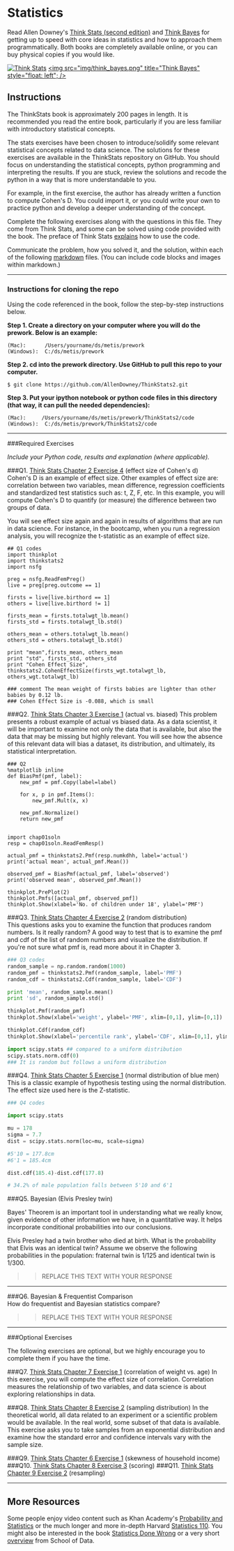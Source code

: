 # Statistics

Read Allen Downey's [Think Stats (second edition)](http://greenteapress.com/thinkstats2/) and [Think Bayes](http://greenteapress.com/thinkbayes/) for getting up to speed with core ideas in statistics and how to approach them programmatically. Both books are completely available online, or you can buy physical copies if you would like.

[<img src="img/think_stats.jpg" title="Think Stats"/>](http://greenteapress.com/thinkstats2/)
[<img src="img/think_bayes.png" title="Think Bayes" style="float: left"; />](http://greenteapress.com/thinkbayes/)  

## Instructions

The ThinkStats book is approximately 200 pages in length.  It is recommended you read the entire book, particularly if you are less familiar with introductory statistical concepts.

The stats exercises have been chosen to introduce/solidify some relevant statistical concepts related to data science.  The solutions for these exercises are available in the ThinkStats repository on GitHub.  You should focus on understanding the statistical concepts, python programming and interpreting the results.  If you are stuck, review the solutions and recode the python in a way that is more understandable to you. 

For example, in the first exercise, the author has already written a function to compute Cohen's D.  You could import it, or you could write your own to practice python and develop a deeper understanding of the concept. 

Complete the following exercises along with the questions in this file. They come from Think Stats, and some can be solved using code provided with the book. The preface of Think Stats [explains](http://greenteapress.com/thinkstats2/html/thinkstats2001.html#toc2) how to use the code.  

Communicate the problem, how you solved it, and the solution, within each of the following [markdown](https://guides.github.com/features/mastering-markdown/) files. (You can include code blocks and images within markdown.)

---

### Instructions for cloning the repo 
Using the code referenced in the book, follow the step-by-step instructions below.  

**Step 1. Create a directory on your computer where you will do the prework.  Below is an example:**

```
(Mac):      /Users/yourname/ds/metis/prework  
(Windows):  C:/ds/metis/prework
```

**Step 2. cd into the prework directory.  Use GitHub to pull this repo to your computer.**

```
$ git clone https://github.com/AllenDowney/ThinkStats2.git
```

**Step 3.  Put your ipython notebook or python code files in this directory (that way, it can pull the needed dependencies):**

```
(Mac):     /Users/yourname/ds/metis/prework/ThinkStats2/code  
(Windows):  C:/ds/metis/prework/ThinkStats2/code
```

---

###Required Exercises

*Include your Python code, results and explanation (where applicable).*

###Q1. [Think Stats Chapter 2 Exercise 4](statistics/2-4-cohens_d.md) (effect size of Cohen's d)  
Cohen's D is an example of effect size.  Other examples of effect size are:  correlation between two variables, mean difference, regression coefficients and standardized test statistics such as: t, Z, F, etc. In this example, you will compute Cohen's D to quantify (or measure) the difference between two groups of data.   

You will see effect size again and again in results of algorithms that are run in data science.  For instance, in the bootcamp, when you run a regression analysis, you will recognize the t-statistic as an example of effect size.

    ## Q1 codes
    import thinkplot
    import thinkstats2
    import nsfg
    
    preg = nsfg.ReadFemPreg()
    live = preg[preg.outcome == 1]
    
    firsts = live[live.birthord == 1]
    others = live[live.birthord != 1]
        
    firsts_mean = firsts.totalwgt_lb.mean()
    firsts_std = firsts.totalwgt_lb.std()
    
    others_mean = others.totalwgt_lb.mean()
    others_std = others.totalwgt_lb.std()
    
    print "mean",firsts_mean, others_mean
    print "std", firsts_std, others_std
    print "Cohen Effect Size", thinkstats2.CohenEffectSize(firsts_wgt.totalwgt_lb, others_wgt.totalwgt_lb)

    ### comment The mean weight of firsts babies are lighter than other babies by 0.12 lb. 
    ### Cohen Effect Size is -0.088, which is small

###Q2. [Think Stats Chapter 3 Exercise 1](statistics/3-1-actual_biased.md) (actual vs. biased)
This problem presents a robust example of actual vs biased data.  As a data scientist, it will be important to examine not only the data that is available, but also the data that may be missing but highly relevant.  You will see how the absence of this relevant data will bias a dataset, its distribution, and ultimately, its statistical interpretation.

    ### Q2
    %matplotlib inline
    def BiasPmf(pmf, label):
        new_pmf = pmf.Copy(label=label)
    
        for x, p in pmf.Items():
            new_pmf.Mult(x, x)
            
        new_pmf.Normalize()
        return new_pmf
    
    
    import chap01soln
    resp = chap01soln.ReadFemResp()
    
    actual_pmf = thinkstats2.Pmf(resp.numkdhh, label='actual')
    print('actual mean', actual_pmf.Mean())
    
    observed_pmf = BiasPmf(actual_pmf, label='observed')
    print('observed mean', observed_pmf.Mean())
    
    thinkplot.PrePlot(2)
    thinkplot.Pmfs([actual_pmf, observed_pmf])
    thinkplot.Show(xlabel='No. of children under 18', ylabel='PMF')
    
###Q3. [Think Stats Chapter 4 Exercise 2](statistics/4-2-random_dist.md) (random distribution)  
This questions asks you to examine the function that produces random numbers.  Is it really random?  A good way to test that is to examine the pmf and cdf of the list of random numbers and visualize the distribution.  If you're not sure what pmf is, read more about it in Chapter 3.  

```python    
### Q3 codes 
random_sample = np.random.random(1000)
random_pmf = thinkstats2.Pmf(random_sample, label='PMF')
random_cdf = thinkstats2.Cdf(random_sample, label='CDF')

print 'mean', random_sample.mean()
print 'sd', random_sample.std()

thinkplot.Pmf(random_pmf)
thinkplot.Show(xlabel='weight', ylabel='PMF', xlim=[0,1], ylim=[0,1])

thinkplot.Cdf(random_cdf)
thinkplot.Show(xlabel='percentile rank', ylabel='CDF', xlim=[0,1], ylim=[0,1])

import scipy.stats ## compared to a uniform distribution
scipy.stats.norm.cdf(0)
### It is random but follows a uniform distribution 
```

###Q4. [Think Stats Chapter 5 Exercise 1](statistics/5-1-blue_men.md) (normal distribution of blue men)
This is a classic example of hypothesis testing using the normal distribution.  The effect size used here is the Z-statistic. 

```python 
### Q4 codes

import scipy.stats

mu = 178
sigma = 7.7
dist = scipy.stats.norm(loc=mu, scale=sigma)

#5'10 = 177.8cm 
#6'1 = 185.4cm

dist.cdf(185.4)-dist.cdf(177.8)

# 34.2% of male population falls between 5'10 and 6'1
```

###Q5. Bayesian (Elvis Presley twin) 

Bayes' Theorem is an important tool in understanding what we really know, given evidence of other information we have, in a quantitative way.  It helps incorporate conditional probabilities into our conclusions.

Elvis Presley had a twin brother who died at birth.  What is the probability that Elvis was an identical twin? Assume we observe the following probabilities in the population: fraternal twin is 1/125 and identical twin is 1/300.  

>> REPLACE THIS TEXT WITH YOUR RESPONSE

---

###Q6. Bayesian &amp; Frequentist Comparison  
How do frequentist and Bayesian statistics compare?

>> REPLACE THIS TEXT WITH YOUR RESPONSE

---

###Optional Exercises

The following exercises are optional, but we highly encourage you to complete them if you have the time.

###Q7. [Think Stats Chapter 7 Exercise 1](statistics/7-1-weight_vs_age.md) (correlation of weight vs. age)
In this exercise, you will compute the effect size of correlation.  Correlation measures the relationship of two variables, and data science is about exploring relationships in data.    

###Q8. [Think Stats Chapter 8 Exercise 2](statistics/8-2-sampling_dist.md) (sampling distribution)
In the theoretical world, all data related to an experiment or a scientific problem would be available.  In the real world, some subset of that data is available.  This exercise asks you to take samples from an exponential distribution and examine how the standard error and confidence intervals vary with the sample size.

###Q9. [Think Stats Chapter 6 Exercise 1](statistics/6-1-household_income.md) (skewness of household income)
###Q10. [Think Stats Chapter 8 Exercise 3](statistics/8-3-scoring.md) (scoring)
###Q11. [Think Stats Chapter 9 Exercise 2](statistics/9-2-resampling.md) (resampling)

---

## More Resources

Some people enjoy video content such as Khan Academy's [Probability and Statistics](https://www.khanacademy.org/math/probability) or the much longer and more in-depth Harvard [Statistics 110](https://www.youtube.com/playlist?list=PL2SOU6wwxB0uwwH80KTQ6ht66KWxbzTIo). You might also be interested in the book [Statistics Done Wrong](http://www.statisticsdonewrong.com/) or a very short [overview](http://schoolofdata.org/handbook/courses/the-math-you-need-to-start/) from School of Data.







